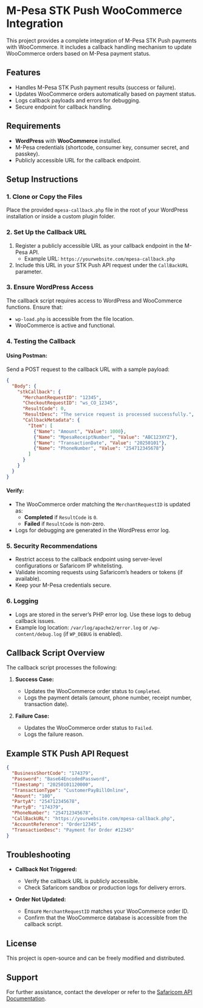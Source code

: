 # M-Pesa STK Push WooCommerce Integration

This project provides a complete integration of M-Pesa STK Push payments with WooCommerce. It includes a callback handling mechanism to update WooCommerce orders based on M-Pesa payment status.

## Features

- Handles M-Pesa STK Push payment results (success or failure).
- Updates WooCommerce orders automatically based on payment status.
- Logs callback payloads and errors for debugging.
- Secure endpoint for callback handling.

## Requirements

- **WordPress** with **WooCommerce** installed.
- M-Pesa credentials (shortcode, consumer key, consumer secret, and passkey).
- Publicly accessible URL for the callback endpoint.

## Setup Instructions

### 1. Clone or Copy the Files

Place the provided `mpesa-callback.php` file in the root of your WordPress installation or inside a custom plugin folder.

### 2. Set Up the Callback URL

1. Register a publicly accessible URL as your callback endpoint in the M-Pesa API.
   - Example URL: `https://yourwebsite.com/mpesa-callback.php`
2. Include this URL in your STK Push API request under the `CallBackURL` parameter.

### 3. Ensure WordPress Access

The callback script requires access to WordPress and WooCommerce functions. Ensure that:

- `wp-load.php` is accessible from the file location.
- WooCommerce is active and functional.

### 4. Testing the Callback

#### Using Postman:

Send a POST request to the callback URL with a sample payload:

```json
{
  "Body": {
    "stkCallback": {
      "MerchantRequestID": "12345",
      "CheckoutRequestID": "ws_CO_12345",
      "ResultCode": 0,
      "ResultDesc": "The service request is processed successfully.",
      "CallbackMetadata": {
        "Item": [
          {"Name": "Amount", "Value": 1000},
          {"Name": "MpesaReceiptNumber", "Value": "ABC123XYZ"},
          {"Name": "TransactionDate", "Value": "20250101"},
          {"Name": "PhoneNumber", "Value": "254712345678"}
        ]
      }
    }
  }
}
```

#### Verify:

- The WooCommerce order matching the `MerchantRequestID` is updated as:
  - **Completed** if `ResultCode` is `0`.
  - **Failed** if `ResultCode` is non-zero.
- Logs for debugging are generated in the WordPress error log.

### 5. Security Recommendations

- Restrict access to the callback endpoint using server-level configurations or Safaricom IP whitelisting.
- Validate incoming requests using Safaricom’s headers or tokens (if available).
- Keep your M-Pesa credentials secure.

### 6. Logging

- Logs are stored in the server’s PHP error log. Use these logs to debug callback issues.
- Example log location: `/var/log/apache2/error.log` or `/wp-content/debug.log` (if `WP_DEBUG` is enabled).

## Callback Script Overview

The callback script processes the following:

1. **Success Case:**
   - Updates the WooCommerce order status to `Completed`.
   - Logs the payment details (amount, phone number, receipt number, transaction date).

2. **Failure Case:**
   - Updates the WooCommerce order status to `Failed`.
   - Logs the failure reason.

## Example STK Push API Request

```json
{
  "BusinessShortCode": "174379",
  "Password": "Base64EncodedPassword",
  "Timestamp": "20250101120000",
  "TransactionType": "CustomerPayBillOnline",
  "Amount": "100",
  "PartyA": "254712345678",
  "PartyB": "174379",
  "PhoneNumber": "254712345678",
  "CallBackURL": "https://yourwebsite.com/mpesa-callback.php",
  "AccountReference": "Order12345",
  "TransactionDesc": "Payment for Order #12345"
}
```

## Troubleshooting

- **Callback Not Triggered:**
  - Verify the callback URL is publicly accessible.
  - Check Safaricom sandbox or production logs for delivery errors.

- **Order Not Updated:**
  - Ensure `MerchantRequestID` matches your WooCommerce order ID.
  - Confirm that the WooCommerce database is accessible from the callback script.

## License

This project is open-source and can be freely modified and distributed.

## Support

For further assistance, contact the developer or refer to the [Safaricom API Documentation](https://developer.safaricom.co.ke/).

